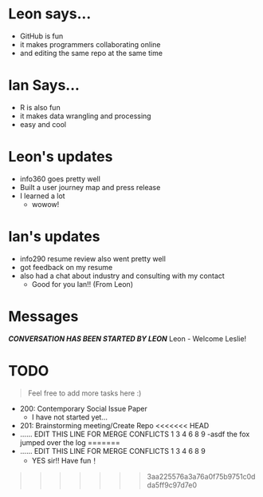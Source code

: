 # Leon says...
- GitHub is fun
- it makes programmers collaborating online
- and editing the same repo at the same time

# Ian Says...
- R is also fun
- it makes data wrangling and processing
- easy and cool

# Leon's updates
- info360 goes pretty well
- Built a user journey map and press release
- I learned a lot
  - wowow!

# Ian's updates
- info290 resume review also went pretty well
- got feedback on my resume
- also had a chat about industry and consulting with my contact
  - Good for you Ian!! (From Leon)

# Messages
***CONVERSATION HAS BEEN STARTED BY LEON***
Leon - Welcome Leslie!

# TODO
> Feel free to add more tasks here :)

- 200: Contemporary Social Issue Paper
  - I have not started yet...
- 201: Brainstorming meeting/Create Repo
<<<<<<< HEAD
- ...... EDIT THIS LINE FOR MERGE CONFLICTS 1 3 4 6 8 9
  -asdf the fox jumped over the log
=======
- ...... EDIT THIS LINE FOR MERGE CONFLICTS 1 3 4 6 8 9
  - YES sir!! Have fun！
>>>>>>> 3aa225576a3a76a0f75b9751c0dda5ff9c97d7e0
